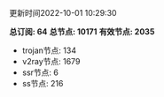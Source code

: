 更新时间2022-10-01 10:29:30

**总订阅: 64**
**总节点: 10171**
**有效节点: 2035**
- trojan节点: 134
- v2ray节点: 1679
- ssr节点: 6
- ss节点: 216
